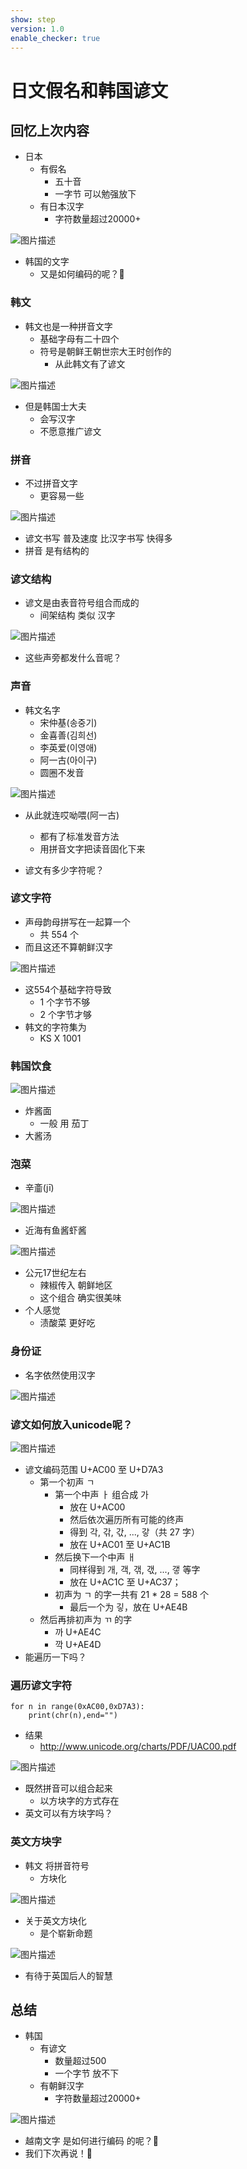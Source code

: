 ```yaml
---
show: step
version: 1.0
enable_checker: true
---
```


# 日文假名和韩国谚文

## 回忆上次内容

- 日本
	- 有假名
		- 五十音
		- 一字节 可以勉强放下
	- 有日本汉字
		- 字符数量超过20000+

![图片描述](https://doc.shiyanlou.com/courses/uid1190679-20230820-1692522424252)

- 韩国的文字 
	- 又是如何编码的呢？🤔

### 韩文

- 韩文也是一种拼音文字
	- 基础字母有二十四个
	- 符号是朝鲜王朝世宗大王时创作的
		- 从此韩文有了谚文

![图片描述](https://doc.shiyanlou.com/courses/uid1190679-20221022-1666436868180)

- 但是韩国士大夫
	- 会写汉字
	- 不愿意推广谚文

### 

### 拼音

- 不过拼音文字 
	- 更容易一些

![图片描述](https://doc.shiyanlou.com/courses/uid1190679-20230119-1674097193444)

- 谚文书写 普及速度 比汉字书写 快得多
- 拼音 是有结构的

### 谚文结构

- 谚文是由表音符号组合而成的
	- 间架结构 类似 汉字

![图片描述](https://doc.shiyanlou.com/courses/uid1190679-20221119-1668868545624)

- 这些声旁都发什么音呢？

### 声音

- 韩文名字
	- 宋仲基(송중기)
	- 金喜善(김희선)
	- 李英爱(이영애)
	- 阿一古(아이구)
	- 圆圈不发音

![图片描述](https://doc.shiyanlou.com/courses/uid1190679-20221119-1668868628691)

- 从此就连哎呦喂(阿一古)
	- 都有了标准发音方法
	- 用拼音文字把读音固化下来

- 谚文有多少字符呢？

### 谚文字符

- 声母韵母拼写在一起算一个
	- 共 554 个
- 而且这还不算朝鲜汉字

![图片描述](https://doc.shiyanlou.com/courses/uid1190679-20210226-1614344308560)

- 这554个基础字符导致
	- 1 个字节不够
	- 2 个字节才够
- 韩文的字符集为
	- KS X 1001

### 韩国饮食

![图片描述](https://doc.shiyanlou.com/courses/uid1190679-20230821-1692590772208)

- 炸酱面 
	- 一般 用 茄丁
- 大酱汤

### 泡菜

- 辛齑(jī)

![图片描述](https://doc.shiyanlou.com/courses/uid1190679-20230822-1692700308103)

- 近海有鱼酱虾酱

![图片描述](https://doc.shiyanlou.com/courses/uid1190679-20230822-1692700716277)

- 公元17世纪左右
	- 辣椒传入 朝鲜地区
	- 这个组合 确实很美味
- 个人感觉
	- 渍酸菜 更好吃 

### 身份证

- 名字依然使用汉字

![图片描述](https://doc.shiyanlou.com/courses/uid1190679-20230820-1692535598009)

### 谚文如何放入unicode呢？

![图片描述](https://doc.shiyanlou.com/courses/uid1190679-20230820-1692523298783)

- 谚文编码范围 U+AC00 至 U+D7A3
	- 第一个初声 ㄱ 
		- 第一个中声 ㅏ 组合成 가
			- 放在 U+AC00
			- 然后依次遍历所有可能的终声
			- 得到 각, 갂, 갃, ..., 갛（共 27 字）
			- 放在 U+AC01 至 U+AC1B
		- 然后换下一个中声 ㅐ
			- 同样得到 개, 객, 갞, 갟, ..., 갷 等字
			- 放在 U+AC1C 至 U+AC37；
		- 初声为 ㄱ 的字一共有 21 * 28 = 588 个
			- 最后一个为 깋，放在 U+AE4B
	- 然后再排初声为 ㄲ 的字
		-  까 U+AE4C
		-  깍 U+AE4D
- 能遍历一下吗？

### 遍历谚文字符

```
for n in range(0xAC00,0xD7A3):
    print(chr(n),end="")
```

-  结果
	- http://www.unicode.org/charts/PDF/UAC00.pdf

![图片描述](https://doc.shiyanlou.com/courses/uid1190679-20230820-1692523844298)

- 既然拼音可以组合起来
	- 以方块字的方式存在
- 英文可以有方块字吗？

### 英文方块字

- 韩文 将拼音符号
	- 方块化

![图片描述](https://doc.shiyanlou.com/courses/uid1190679-20240418-1713410145545)

- 关于英文方块化
	- 是个崭新命题

![图片描述](https://doc.shiyanlou.com/courses/uid1190679-20240418-1713409505998)

- 有待于英国后人的智慧

## 总结

- 韩国
	- 有谚文
		- 数量超过500 
		- 一个字节 放不下
	- 有朝鲜汉字
		- 字符数量超过20000+

![图片描述](https://doc.shiyanlou.com/courses/uid1190679-20230820-1692523184365)

- 越南文字 是如何进行编码 的呢？🤔
- 我们下次再说！👋



